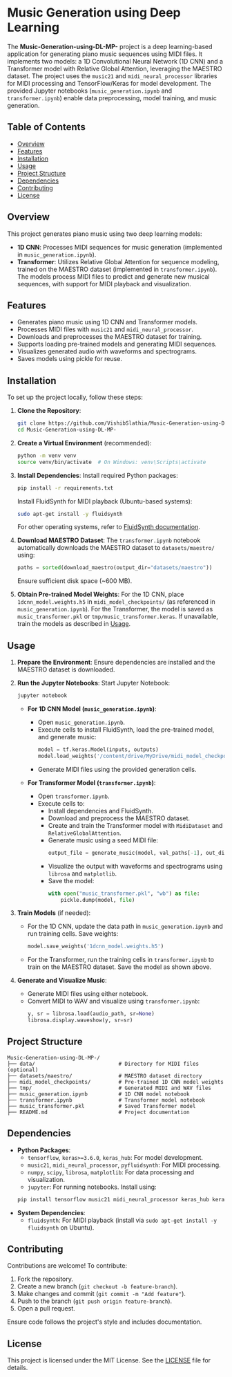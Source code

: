 # Music Generation using Deep Learning

The **Music-Generation-using-DL-MP-** project is a deep learning-based application for generating piano music sequences using MIDI files. It implements two models: a 1D Convolutional Neural Network (1D CNN) and a Transformer model with Relative Global Attention, leveraging the MAESTRO dataset. The project uses the `music21` and `midi_neural_processor` libraries for MIDI processing and TensorFlow/Keras for model development. The provided Jupyter notebooks (`music_generation.ipynb` and `transformer.ipynb`) enable data preprocessing, model training, and music generation.

## Table of Contents
- [Overview](#overview)
- [Features](#features)
- [Installation](#installation)
- [Usage](#usage)
- [Project Structure](#project-structure)
- [Dependencies](#dependencies)
- [Contributing](#contributing)
- [License](#license)

## Overview
This project generates piano music using two deep learning models:
- **1D CNN**: Processes MIDI sequences for music generation (implemented in `music_generation.ipynb`).
- **Transformer**: Utilizes Relative Global Attention for sequence modeling, trained on the MAESTRO dataset (implemented in `transformer.ipynb`).
The models process MIDI files to predict and generate new musical sequences, with support for MIDI playback and visualization.

## Features
- Generates piano music using 1D CNN and Transformer models.
- Processes MIDI files with `music21` and `midi_neural_processor`.
- Downloads and preprocesses the MAESTRO dataset for training.
- Supports loading pre-trained models and generating MIDI sequences.
- Visualizes generated audio with waveforms and spectrograms.
- Saves models using pickle for reuse.

## Installation
To set up the project locally, follow these steps:

1. **Clone the Repository**:
   ```bash
   git clone https://github.com/VishibSlathia/Music-Generation-using-DL-MP-.git
   cd Music-Generation-using-DL-MP-
   ```

2. **Create a Virtual Environment** (recommended):
   ```bash
   python -m venv venv
   source venv/bin/activate  # On Windows: venv\Scripts\activate
   ```

3. **Install Dependencies**:
   Install required Python packages:

   ```bash
   pip install -r requirements.txt
   ```
   Install FluidSynth for MIDI playback (Ubuntu-based systems):
   ```bash
   sudo apt-get install -y fluidsynth
   ```
   For other operating systems, refer to [FluidSynth documentation](https://github.com/FluidSynth/fluidsynth).

5. **Download MAESTRO Dataset**:
   The `transformer.ipynb` notebook automatically downloads the MAESTRO dataset to `datasets/maestro/` using:
   ```python
   paths = sorted(download_maestro(output_dir="datasets/maestro"))
   ```
   Ensure sufficient disk space (~600 MB).

6. **Obtain Pre-trained Model Weights**:
   For the 1D CNN, place `1dcnn_model.weights.h5` in `midi_model_checkpoints/` (as referenced in `music_generation.ipynb`). For the Transformer, the model is saved as `music_transformer.pkl` or `tmp/music_transformer.keras`. If unavailable, train the models as described in [Usage](#usage).

## Usage
1. **Prepare the Environment**:
   Ensure dependencies are installed and the MAESTRO dataset is downloaded.

2. **Run the Jupyter Notebooks**:
   Start Jupyter Notebook:
   ```bash
   jupyter notebook
   ```

   - **For 1D CNN Model (`music_generation.ipynb`)**:
     - Open `music_generation.ipynb`.
     - Execute cells to install FluidSynth, load the pre-trained model, and generate music:
       ```python
       model = tf.keras.Model(inputs, outputs)
       model.load_weights('/content/drive/MyDrive/midi_model_checkpoints/1dcnn_model.weights.h5')
       ```
     - Generate MIDI files using the provided generation cells.

   - **For Transformer Model (`transformer.ipynb`)**:
     - Open `transformer.ipynb`.
     - Execute cells to:
       - Install dependencies and FluidSynth.
       - Download and preprocess the MAESTRO dataset.
       - Create and train the Transformer model with `MidiDataset` and `RelativeGlobalAttention`.
       - Generate music using a seed MIDI file:
         ```python
         output_file = generate_music(model, val_paths[-1], out_dir="tmp/", top_k=15)
         ```
       - Visualize the output with waveforms and spectrograms using `librosa` and `matplotlib`.
       - Save the model:
         ```python
         with open("music_transformer.pkl", "wb") as file:
             pickle.dump(model, file)
         ```

3. **Train Models** (if needed):
   - For the 1D CNN, update the data path in `music_generation.ipynb` and run training cells. Save weights:
     ```python
     model.save_weights('1dcnn_model.weights.h5')
     ```
   - For the Transformer, run the training cells in `transformer.ipynb` to train on the MAESTRO dataset. Save the model as shown above.

4. **Generate and Visualize Music**:
   - Generate MIDI files using either notebook.
   - Convert MIDI to WAV and visualize using `transformer.ipynb`:
     ```python
     y, sr = librosa.load(audio_path, sr=None)
     librosa.display.waveshow(y, sr=sr)
     ```

## Project Structure
```
Music-Generation-using-DL-MP-/
├── data/                           # Directory for MIDI files (optional)
├── datasets/maestro/               # MAESTRO dataset directory
├── midi_model_checkpoints/         # Pre-trained 1D CNN model weights
├── tmp/                            # Generated MIDI and WAV files
├── music_generation.ipynb          # 1D CNN model notebook
├── transformer.ipynb               # Transformer model notebook
├── music_transformer.pkl           # Saved Transformer model
├── README.md                       # Project documentation
```

## Dependencies
- **Python Packages**:
  - `tensorflow`, `keras>=3.6.0`, `keras_hub`: For model development.
  - `music21`, `midi_neural_processor`, `pyfluidsynth`: For MIDI processing.
  - `numpy`, `scipy`, `librosa`, `matplotlib`: For data processing and visualization.
  - `jupyter`: For running notebooks.
  Install using:
  ```bash
  pip install tensorflow music21 midi_neural_processor keras_hub keras>=3.6.0 pyfluidsynth scipy numpy jupyter librosa matplotlib
  ```
- **System Dependencies**:
  - `fluidsynth`: For MIDI playback (install via `sudo apt-get install -y fluidsynth` on Ubuntu).

## Contributing
Contributions are welcome! To contribute:
1. Fork the repository.
2. Create a new branch (`git checkout -b feature-branch`).
3. Make changes and commit (`git commit -m "Add feature"`).
4. Push to the branch (`git push origin feature-branch`).
5. Open a pull request.

Ensure code follows the project's style and includes documentation.

## License
This project is licensed under the MIT License. See the [LICENSE](LICENSE) file for details.
